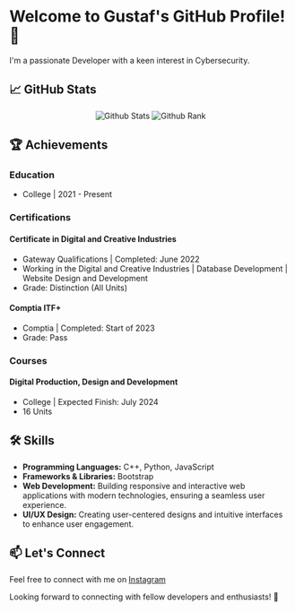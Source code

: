 # Welcome to Gustaf's GitHub Profile! 👋

I'm a passionate Developer with a keen interest in Cybersecurity. 

## 📈 GitHub Stats

<div align="middle">
  <img src="https://github-readme-streak-stats.herokuapp.com/?user=jwlan&border_radius=6" alt="Github Stats">
  <img src="https://github-readme-stats.vercel.app/api?username=jwlan&show_icons=true" alt="Github Rank">
</div>

## 🏆 Achievements

### Education

- College | 2021 - Present

### Certifications

#### Certificate in Digital and Creative Industries
- Gateway Qualifications | Completed: June 2022
- Working in the Digital and Creative Industries | Database Development | Website Design and Development
- Grade: Distinction (All Units)

#### Comptia ITF+ 
- Comptia | Completed: Start of 2023
- Grade: Pass

### Courses

#### Digital Production, Design and Development
- College | Expected Finish: July 2024
- 16 Units

## 🛠️ Skills

- **Programming Languages:** C++, Python, JavaScript
- **Frameworks & Libraries:** Bootstrap
- **Web Development:** Building responsive and interactive web applications with modern technologies, ensuring a seamless user experience.
- **UI/UX Design:** Creating user-centered designs and intuitive interfaces to enhance user engagement.

## 📫 Let's Connect

Feel free to connect with me on [Instagram](https://www.instagram.com/)

Looking forward to connecting with fellow developers and enthusiasts! 🌟
